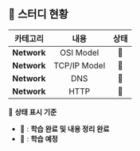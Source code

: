 ## 💭 스터디 현황  

|  카테고리  |  내용  |  상태  |
|:------:|:---:|:----------:|  
| **Network** | OSI Model | 📗 |
| **Network** | TCP/IP Model | 📗 |
| **Network** | DNS | 📗 |
| **Network** | HTTP | 📕 |

📖 **상태 표시 기준**  
- 📗 : **학습 완료 및 내용 정리 완료**  
- 📕 : **학습 예정**  